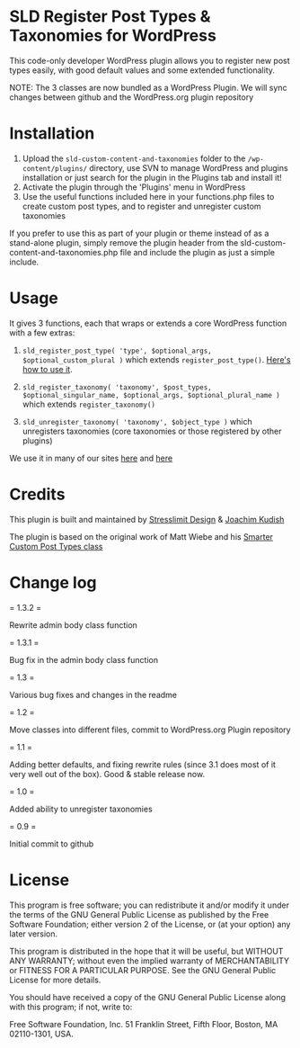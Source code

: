 # SLD Register Post Types & Taxonomies for WordPress

This code-only developer WordPress plugin allows you to register new post types easily, with good default values and some extended functionality.

NOTE: The 3 classes are now bundled as a WordPress Plugin. We will sync changes between github and the WordPress.org plugin repository 

# Installation

1. Upload the `sld-custom-content-and-taxonomies` folder to the `/wp-content/plugins/` directory, use SVN to manage WordPress and plugins installation or just search for the plugin in the Plugins tab and install it!
2. Activate the plugin through the 'Plugins' menu in WordPress
3. Use the useful functions included here in your functions.php files to create custom post types, and to register and unregister custom taxonomies

If you prefer to use this as part of your plugin or theme instead of as a stand-alone plugin, simply remove the plugin header from the sld-custom-content-and-taxonomies.php file and include the plugin as just a simple include.

# Usage

It gives 3 functions, each that wraps or extends a core WordPress function with a few extras:

1. `sld_register_post_type( 'type', $optional_args, $optional_custom_plural )` which extends `register_post_type()`. [Here's how to use it](https://gist.github.com/1338686).


2. `sld_register_taxonomy( 'taxonomy', $post_types, $optional_singular_name, $optional_args, $optional_plural_name )` which extends `register_taxonomy()`
3. `sld_unregister_taxonomy( 'taxonomy', $object_type )` which unregisters taxonomies (core taxonomies or those registered by other plugins)

We use it in many of our sites [here](http://stresslimitdesign.com) and [here](http://jkudish.com)

# Credits

This plugin is built and maintained by [Stresslimit Design](http://stresslimitdesign.com/about-our-wordpress-expertise "Stresslimit Design") & [Joachim Kudish](http://jkudish.com "Joachim Kudish")

The plugin is based on the original work of Matt Wiebe and his [Smarter Custom Post Types class](http://somadesign.ca/projects/smarter-custom-post-types/ "Smarter Custom Post Types class")

# Change log

= 1.3.2 =

Rewrite admin body class function


= 1.3.1 =

Bug fix in the admin body class function

= 1.3 =

Various bug fixes and changes in the readme

= 1.2 =

Move classes into different files, commit to WordPress.org Plugin repository

= 1.1 =

Adding better defaults, and fixing rewrite rules (since 3.1 does most of it very well out of the box). Good & stable release now.

= 1.0 =

Added ability to unregister taxonomies

= 0.9 =

Initial commit to github

# License

This program is free software; you can redistribute it and/or modify it under the terms of the GNU General Public License as published by the Free Software Foundation; either version 2 of the License, or (at your option) any later version.

This program is distributed in the hope that it will be useful, but WITHOUT ANY WARRANTY; without even the implied warranty of MERCHANTABILITY or FITNESS FOR A PARTICULAR PURPOSE.  See the GNU General Public License for more details.

You should have received a copy of the GNU General Public License along with this program; if not, write to:

Free Software Foundation, Inc.
51 Franklin Street, Fifth Floor,
Boston, MA
02110-1301, USA.